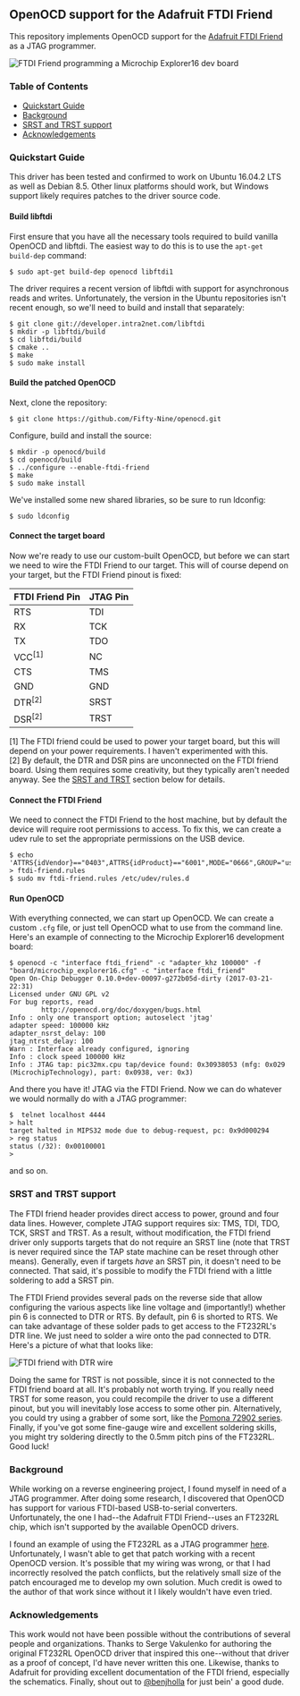 ## OpenOCD support for the Adafruit FTDI Friend ##

This repository implements OpenOCD support for the [Adafruit FTDI Friend](https://www.adafruit.com/product/284)
as a JTAG programmer.

![FTDI Friend programming a Microchip Explorer16 dev board](https://raw.githubusercontent.com/Fifty-Nine/openocd/gh-pages/images/dev-board.jpg)

### Table of Contents ###

* [Quickstart Guide](#quickstart-guide)
* [Background](#background)
* [SRST and TRST support](#srst-and-trst-support)
* [Acknowledgements](#acknowledgements)

### Quickstart Guide ###

This driver has been tested and confirmed to work on Ubuntu 16.04.2 LTS as
well as Debian 8.5. Other linux platforms should work, but Windows support
likely requires patches to the driver source code.

#### Build libftdi ####

First ensure that you have all the necessary tools required to build vanilla
OpenOCD and libftdi. The easiest way to do this is to use the `apt-get build-dep`
command:

```
$ sudo apt-get build-dep openocd libftdi1
```

The driver requires a recent version of libftdi with support for
asynchronous reads and writes. Unfortunately, the version in the
Ubuntu repositories isn't recent enough, so we'll need to build
and install that separately:

```
$ git clone git://developer.intra2net.com/libftdi
$ mkdir -p libftdi/build
$ cd libftdi/build
$ cmake ..
$ make
$ sudo make install
```

#### Build the patched OpenOCD ####

Next, clone the repository:

```
$ git clone https://github.com/Fifty-Nine/openocd.git
```

Configure, build and install the source:

```
$ mkdir -p openocd/build
$ cd openocd/build
$ ../configure --enable-ftdi-friend
$ make
$ sudo make install
```

We've installed some new shared libraries, so be sure to run ldconfig:

```
$ sudo ldconfig
```

#### Connect the target board ####

Now we're ready to use our custom-built OpenOCD, but before we can start we
need to wire the FTDI Friend to our target. This will of course depend on your
target, but the FTDI Friend pinout is fixed:

| FTDI Friend Pin   | JTAG Pin |
| ----------------- | -------- |
| RTS               | TDI      |
| RX                | TCK      |
| TX                | TDO      |
| VCC<sup>[1]</sup> | NC       |
| CTS               | TMS      |
| GND               | GND      |
| DTR<sup>[2]</sup> | SRST     |
| DSR<sup>[2]</sup> | TRST     |

[1] The FTDI friend could be used to power your target board, but this will depend
on your power requirements. I haven't experimented with this.<br/>
[2] By default, the DTR and DSR pins are unconnected on the FTDI friend board. Using
them requires some creativity, but they typically aren't needed anyway. See the
[SRST and TRST](#srst-and-trst-support) section below for details.

#### Connect the FTDI Friend ####

We need to connect the FTDI Friend to the host machine, but by default the device
will require root permissions to access. To fix this, we can create a udev rule
to set the appropriate permissions on the USB device.

```
$ echo 'ATTRS{idVendor}=="0403",ATTRS{idProduct}=="6001",MODE="0666",GROUP="users"' > ftdi-friend.rules
$ sudo mv ftdi-friend.rules /etc/udev/rules.d
```

#### Run OpenOCD ####

With everything connected, we can start up OpenOCD. We can create a custom `.cfg` file,
or just tell OpenOCD what to use from the command line. Here's an example of connecting
to the Microchip Explorer16 development board:

```
$ openocd -c "interface ftdi_friend" -c "adapter_khz 100000" -f "board/microchip_explorer16.cfg" -c "interface ftdi_friend"
Open On-Chip Debugger 0.10.0+dev-00097-g272b05d-dirty (2017-03-21-22:31)
Licensed under GNU GPL v2
For bug reports, read
        http://openocd.org/doc/doxygen/bugs.html
Info : only one transport option; autoselect 'jtag'
adapter speed: 100000 kHz
adapter_nsrst_delay: 100
jtag_ntrst_delay: 100
Warn : Interface already configured, ignoring
Info : clock speed 100000 kHz
Info : JTAG tap: pic32mx.cpu tap/device found: 0x30938053 (mfg: 0x029 (MicrochipTechnology), part: 0x0938, ver: 0x3)
```

And there you have it! JTAG via the FTDI Friend. Now we can do whatever we would normally do with a
JTAG programmer:

```
$  telnet localhost 4444
> halt
target halted in MIPS32 mode due to debug-request, pc: 0x9d000294
> reg status
status (/32): 0x00100001
>
```

and so on.

### SRST and TRST support ###

The FTDI friend header provides direct access to power, ground and four data lines. However,
complete JTAG support requires six: TMS, TDI, TDO, TCK, SRST and TRST. As a result, without
modification, the FTDI friend driver only supports targets that do not require an SRST line
(note that TRST is never required since the TAP state machine can be reset through other means).
Generally, even if targets *have* an SRST pin, it doesn't need to be connected. That said,
it's possible to modify the FTDI friend with a little soldering to add a SRST pin.

The FTDI Friend provides several pads on the reverse side that allow configuring the various
aspects like line voltage and (importantly!) whether pin 6 is connected to DTR or RTS. By
default, pin 6 is shorted to RTS. We can take advantage of these solder pads to get access to
the FT232RL's DTR line. We just need to solder a wire onto the pad connected to DTR. Here's
a picture of what that looks like:

![FTDI friend with DTR wire](https://raw.githubusercontent.com/Fifty-Nine/openocd/gh-pages/images/ftdi-srst.jpg)

Doing the same for TRST is not possible, since it is not connected to the FTDI friend board at
all. It's probably not worth trying. If you really need TRST for some reason, you could recompile
the driver to use a different pinout, but you will inevitably lose access to some other pin.
Alternatively, you could try using a grabber of some sort, like the [Pomona 72902 series](http://www.digikey.com/product-detail/en/pomona-electronics/72902-0/501-1172-ND/1196307).
Finally, if you've got some fine-gauge wire and excellent soldering skills, you might try soldering
directly to the 0.5mm pitch pins of the FT232RL. Good luck!

### Background ###

While working on a reverse engineering project, I found myself in need of
a JTAG programmer. After doing some research, I discovered that OpenOCD has
support for various FTDI-based USB-to-serial converters. Unfortunately, the one
I had--the Adafruit FTDI Friend--uses an FT232RL chip, which isn't supported
by the available OpenOCD drivers.

I found an example of using the FT232RL as a JTAG programmer [here](http://vak.ru/doku.php/proj/bitbang/bitbang-jtag).
Unfortunately, I wasn't able to get that patch working with a recent OpenOCD version.
It's possible that my wiring was wrong, or that I had incorrectly resolved the patch
conflicts, but the relatively small size of the patch encouraged me to develop my own
solution. Much credit is owed to the author of that work since without it I likely
wouldn't have even tried.

### Acknowledgements ###

This work would not have been possible without the contributions of several people and organizations.
Thanks to Serge Vakulenko for authoring the original FT232RL OpenOCD driver that inspired this
one--without that driver as a proof of concept, I'd have never written this one. Likewise, thanks
to Adafruit for providing excellent documentation of the FTDI friend, especially the schematics.
Finally, shout out to [@benjholla](https://github.com/benjholla) for just bein' a good dude.


